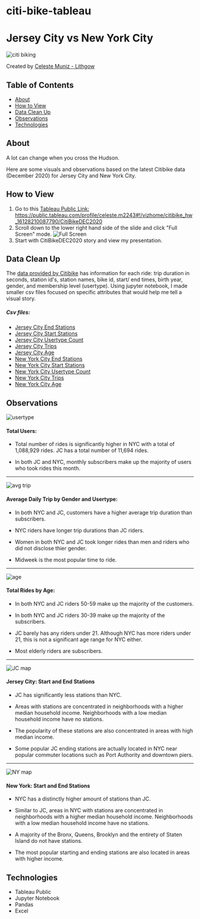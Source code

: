 # citi-bike-tableau

# Jersey City vs New York City

![citi biking](Images/bike.gif)

Created by [Celeste Muniz - Lithgow](https://github.com/celeste1030)

## Table of Contents
* [About](#about)
* [How to View](#how-to-view)
* [Data Clean Up](#data-clean-up)
* [Observations](#observations)
* [Technologies](#technologies)

## About

A lot can change when you cross the Hudson.  

Here are some visuals and observations based on the latest Citibike data (December 2020) for Jersey City and New York City.

## How to View

1. Go to this [Tableau Public Link:](https://public.tableau.com/profile/celeste.m2243#!/vizhome/citibike_hw_16128210087790/CitiBikeDEC2020)
https://public.tableau.com/profile/celeste.m2243#!/vizhome/citibike_hw_16128210087790/CitiBikeDEC2020
2. Scroll down to the lower right hand side of the slide and click "Full Screen" mode.
![Full Screen](Images/fullscreen.png)
3. Start with CitiBikeDEC2020 story and view my presentation.


## Data Clean Up

The [data provided by Citibike](https://www.citibikenyc.com/system-data) has information for each ride: trip duration in seconds, station id's, station names, bike id, start/ end times, birth year, gender, and membership level (usertype). Using jupyter notebook,  I made smaller csv files focused on specific attributes that would help me tell a visual story.

##### Csv files:

* [Jersey City End Stations](Data/jc_stations_end.csv)
* [Jersey City Start Stations](Data/jc_stations_start.csv)
* [Jersey City Usertype Count](Data/jc_subcount.csv)
* [Jersey City Trips](Data/jc_trips.csv)
* [Jersey City Age](Data/jc_user_age.csv)
* [New York City End Stations](Data/nyc_stations_end.csv)
* [New York City Start Stations](Data/nyc_stations_start.csv)
* [New York City Usertype Count](Data/nyc_subcount.csv)
* [New York City Trips](Data/nyc_trips.csv)
* [New York City Age](Data/nyc_user_age.csv)

## Observations

![usertype](Images/user.png)

#### Total Users:

- Total number of rides is significantly higher in NYC with a total of 1,088,929 rides.  JC has a total number of 11,694 rides.

- In both JC and NYC, monthly subscribers make up the majority of users who took rides this month.

------------------------------------------------------------------------

![avg trip](Images/AvgDailyTrip.png)

#### Average Daily Trip by Gender and Usertype:

- In both NYC and JC, customers have a higher average trip duration than subscribers.  

- NYC riders have longer trip durations than JC riders.

- Women in both NYC and JC took longer rides than men and riders who did not disclose thier gender.

- Midweek is the most popular time to ride.


------------------------------------------------------------------------

![age](Images/age.png)

#### Total Rides by Age:

- In both NYC and JC riders 50-59 make up the majority of the customers.

- In both NYC and JC riders 30-39 make up the majority of the subscribers.

- JC barely has any riders under 21.  Although NYC has more riders under 21, this is not a significant age range for NYC either.

- Most elderly riders are subscribers.

------------------------------------------------------------------------  

![JC map](Images/nj_map.png)

#### Jersey City: Start and End Stations

- JC has significantly less stations than NYC.

- Areas with stations are concentrated in neighborhoods with a higher median household income.  Neighborhoods with a low median household income have no stations.

- The popularity of these stations are also concentrated in areas with high median income.

- Some popular JC ending stations are actually located in NYC near popular commuter locations such as Port Authority and downtown piers.

------------------------------------------------------------------------

![NY map](Images/ny_map.png) 

#### New York: Start and End Stations

- NYC has a distinctly higher amount of  stations than JC.

- Similar to  JC, areas in NYC with stations are concentrated in neighborhoods with a higher median household income.  Neighborhoods with a low median household income have no stations.

- A majority of the Bronx, Queens, Brooklyn and the entirety of Staten Island do not have stations. 

- The most popular starting and ending stations are also located in areas with higher income. 

## Technologies

- Tableau Public
- Jupyter Notebook
- Pandas
- Excel


